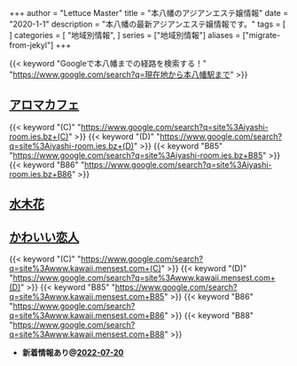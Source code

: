+++
author = "Lettuce Master"
title = "本八幡のアジアンエステ嬢情報"
date = "2020-1-1"
description = "本八幡の最新アジアンエステ嬢情報です。"
tags = [
]
categories = [
    "地域別情報",
]
series = ["地域別情報"]
aliases = ["migrate-from-jekyl"]
+++

{{< keyword "Googleで本八幡までの経路を検索する！" "https://www.google.com/search?q=現在地から本八幡駅まで" >}}

## [アロマカフェ](https://iyashi-room.ies.bz/)
{{< keyword "(C)" "https://www.google.com/search?q=site%3Aiyashi-room.ies.bz+(C)" >}} {{< keyword "(D)" "https://www.google.com/search?q=site%3Aiyashi-room.ies.bz+(D)" >}} {{< keyword "B85" "https://www.google.com/search?q=site%3Aiyashi-room.ies.bz+B85" >}} {{< keyword "B86" "https://www.google.com/search?q=site%3Aiyashi-room.ies.bz+B86" >}} 

## [水木花](http://hfmj15.xyz/)


## [かわいい恋人](http://www.kawaii.mensest.com/)
{{< keyword "(C)" "https://www.google.com/search?q=site%3Awww.kawaii.mensest.com+(C)" >}} {{< keyword "(D)" "https://www.google.com/search?q=site%3Awww.kawaii.mensest.com+(D)" >}} {{< keyword "B85" "https://www.google.com/search?q=site%3Awww.kawaii.mensest.com+B85" >}} {{< keyword "B86" "https://www.google.com/search?q=site%3Awww.kawaii.mensest.com+B86" >}} {{< keyword "B88" "https://www.google.com/search?q=site%3Awww.kawaii.mensest.com+B88" >}} 

- **新着情報あり@[2022-07-20](/post/2022-07-20)**
